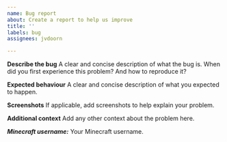 ```yaml
---
name: Bug report
about: Create a report to help us improve
title: ''
labels: bug
assignees: jvdoorn

---
```


**Describe the bug**
A clear and concise description of what the bug is. When did you first experience this problem? And how to reproduce it?

**Expected behaviour**
A clear and concise description of what you expected to happen.

**Screenshots**
If applicable, add screenshots to help explain your problem.

**Additional context**
Add any other context about the problem here.

***Minecraft username:***
Your Minecraft username.
